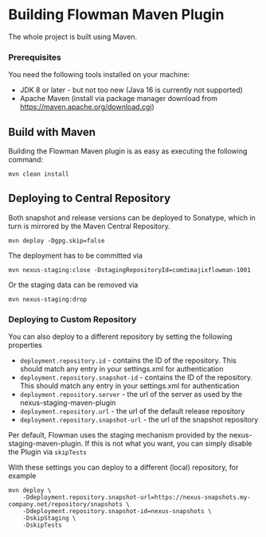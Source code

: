 # Building Flowman Maven Plugin

The whole project is built using Maven.

### Prerequisites

You need the following tools installed on your machine:
* JDK 8 or later - but not too new (Java 16 is currently not supported)
* Apache Maven (install via package manager download from https://maven.apache.org/download.cgi)


## Build with Maven

Building the Flowman Maven plugin is as easy as executing the following command:
```shell
mvn clean install
```


## Deploying to Central Repository

Both snapshot and release versions can be deployed to Sonatype, which in turn is mirrored by the Maven Central
Repository.

    mvn deploy -Dgpg.skip=false

The deployment has to be committed via

    mvn nexus-staging:close -DstagingRepositoryId=comdimajixflowman-1001

Or the staging data can be removed via

    mvn nexus-staging:drop    

### Deploying to Custom Repository

You can also deploy to a different repository by setting the following properties
* `deployment.repository.id` - contains the ID of the repository. This should match any entry in your settings.xml for authentication
* `deployment.repository.snapshot-id` - contains the ID of the repository. This should match any entry in your settings.xml for authentication
* `deployment.repository.server` - the url of the server as used by the nexus-staging-maven-plugin
* `deployment.repository.url` - the url of the default release repository
* `deployment.repository.snapshot-url` - the url of the snapshot repository

Per default, Flowman uses the staging mechanism provided by the nexus-staging-maven-plugin. If this is not what you
want, you can simply disable the Plugin via `skipTests`

With these settings you can deploy to a different (local) repository, for example

    mvn deploy \
        -Ddeployment.repository.snapshot-url=https://nexus-snapshots.my-company.net/repository/snapshots \
        -Ddeployment.repository.snapshot-id=nexus-snapshots \
        -DskipStaging \
        -DskipTests
